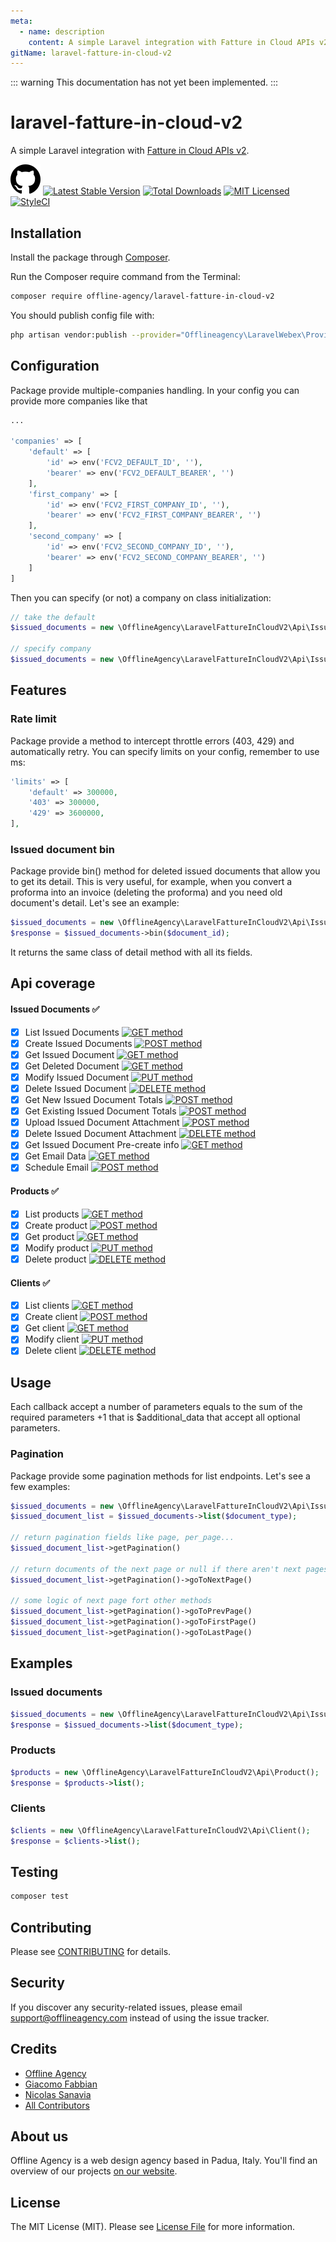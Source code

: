```yaml
---
meta:
  - name: description
    content: A simple Laravel integration with Fatture in Cloud APIs v2.
gitName: laravel-fatture-in-cloud-v2
---
```


::: warning
This documentation has not yet been implemented.
:::

# laravel-fatture-in-cloud-v2

A simple Laravel integration with [Fatture in Cloud APIs v2](https://developers.fattureincloud.it/).

[![Github](./assets/icon/github.svg "Github Icon")](https://github.com/offline-agency/laravel-fatture-in-cloud-v2)
[![Latest Stable Version](https://poser.pugx.org/offline-agency/laravel-fatture-in-cloud-v2/v/stable)](https://packagist.org/packages/offline-agency/laravel-fatture-in-cloud-v2)
[![Total Downloads](https://img.shields.io/packagist/dt/offline-agency/laravel-fatture-in-cloud-v2.svg?style=flat-square)](https://packagist.org/packages/offline-agency/laravel-fatture-in-cloud-v2)
[![MIT Licensed](https://img.shields.io/badge/license-MIT-brightgreen.svg?style=flat-square)](LICENSE.md)
[![StyleCI](https://github.styleci.io/repos/167236902/shield)](https://styleci.io/repos/167236902)

## Installation

Install the package through [Composer](http://getcomposer.org/).

Run the Composer require command from the Terminal:

```bash
composer require offline-agency/laravel-fatture-in-cloud-v2
```

You should publish config file with:

```bash
php artisan vendor:publish --provider="Offlineagency\LaravelWebex\Providers\LaravelWebexServiceProvider"
```

## Configuration

Package provide multiple-companies handling. In your config you can provide more companies like that
```php
... 

'companies' => [
    'default' => [
        'id' => env('FCV2_DEFAULT_ID', ''),
        'bearer' => env('FCV2_DEFAULT_BEARER', '')
    ],
    'first_company' => [
        'id' => env('FCV2_FIRST_COMPANY_ID', ''),
        'bearer' => env('FCV2_FIRST_COMPANY_BEARER', '')
    ],
    'second_company' => [
        'id' => env('FCV2_SECOND_COMPANY_ID', ''),
        'bearer' => env('FCV2_SECOND_COMPANY_BEARER', '')
    ]
]
```

Then you can specify (or not) a company on class initialization:
```php
// take the default
$issued_documents = new \OfflineAgency\LaravelFattureInCloudV2\Api\IssuedDocument();

// specify company
$issued_documents = new \OfflineAgency\LaravelFattureInCloudV2\Api\IssuedDocument('first_company');
```

## Features

### Rate limit

Package provide a method to intercept throttle errors (403, 429) and automatically retry. You can specify limits on your config, remember to use ms:

```php
'limits' => [
    'default' => 300000,
    '403' => 300000,
    '429' => 3600000,
],
```

### Issued document bin

Package provide bin() method for deleted issued documents that allow you to get its detail. This is very useful, for example, when you convert a
proforma into an invoice (deleting the proforma) and you need old document's detail. Let's see an example:

```php
$issued_documents = new \OfflineAgency\LaravelFattureInCloudV2\Api\IssuedDocument();
$response = $issued_documents->bin($document_id);
```

It returns the same class of detail method  with all its fields.

## Api coverage

#### Issued Documents ✅

- [X] List Issued Documents [![GET method](https://img.shields.io/static/v1.svg?label=&message=GET&color=green)]()
- [X] Create Issued Documents [![POST method](https://img.shields.io/static/v1.svg?label=&message=POST&color=blue)]()
- [X] Get Issued Document [![GET method](https://img.shields.io/static/v1.svg?label=&message=GET&color=green)]()
- [X] Get Deleted Document [![GET method](https://img.shields.io/static/v1.svg?label=&message=GET&color=green)]()
- [X] Modify Issued Document [![PUT method](https://img.shields.io/static/v1.svg?label=&message=PUT&color=violet)]()
- [X] Delete Issued Document [![DELETE method](https://img.shields.io/static/v1.svg?label=&message=DELETE&color=red)]()
- [X] Get New Issued Document Totals [![POST method](https://img.shields.io/static/v1.svg?label=&message=POST&color=blue)]()
- [X] Get Existing Issued Document Totals [![POST method](https://img.shields.io/static/v1.svg?label=&message=POST&color=blue)]()
- [X] Upload Issued Document Attachment [![POST method](https://img.shields.io/static/v1.svg?label=&message=POST&color=blue)]()
- [X] Delete Issued Document Attachment [![DELETE method](https://img.shields.io/static/v1.svg?label=&message=DELETE&color=red)]()
- [X] Get Issued Document Pre-create info [![GET method](https://img.shields.io/static/v1.svg?label=&message=GET&color=green)]()
- [X] Get Email Data [![GET method](https://img.shields.io/static/v1.svg?label=&message=GET&color=green)]()
- [X] Schedule Email [![POST method](https://img.shields.io/static/v1.svg?label=&message=POST&color=blue)]()

#### Products ✅

- [X] List products [![GET method](https://img.shields.io/static/v1.svg?label=&message=GET&color=green)]()
- [X] Create product [![POST method](https://img.shields.io/static/v1.svg?label=&message=POST&color=blue)]()
- [X] Get product [![GET method](https://img.shields.io/static/v1.svg?label=&message=GET&color=green)]()
- [X] Modify product [![PUT method](https://img.shields.io/static/v1.svg?label=&message=PUT&color=violet)]()
- [X] Delete product [![DELETE method](https://img.shields.io/static/v1.svg?label=&message=DELETE&color=red)]()

#### Clients ✅

- [X] List clients [![GET method](https://img.shields.io/static/v1.svg?label=&message=GET&color=green)]()
- [X] Create client [![POST method](https://img.shields.io/static/v1.svg?label=&message=POST&color=blue)]()
- [X] Get client [![GET method](https://img.shields.io/static/v1.svg?label=&message=GET&color=green)]()
- [X] Modify client [![PUT method](https://img.shields.io/static/v1.svg?label=&message=PUT&color=violet)]()
- [X] Delete client [![DELETE method](https://img.shields.io/static/v1.svg?label=&message=DELETE&color=red)]()

## Usage

Each callback accept a number of parameters equals to the sum of the required parameters +1 that is $additional_data
that accept all optional parameters.

### Pagination
Package provide some pagination methods for list endpoints. Let's see a few examples:

``` php
$issued_documents = new \OfflineAgency\LaravelFattureInCloudV2\Api\IssuedDocument();
$issued_document_list = $issued_documents->list($document_type);

// return pagination fields like page, per_page...
$issued_document_list->getPagination() 

// return documents of the next page or null if there aren't next pages
$issued_document_list->getPagination()->goToNextPage()

// some logic of next page fort other methods
$issued_document_list->getPagination()->goToPrevPage()
$issued_document_list->getPagination()->goToFirstPage()
$issued_document_list->getPagination()->goToLastPage()
```

## Examples

### Issued documents
```php
$issued_documents = new \OfflineAgency\LaravelFattureInCloudV2\Api\IssuedDocument();
$response = $issued_documents->list($document_type);
```

### Products
```php
$products = new \OfflineAgency\LaravelFattureInCloudV2\Api\Product();
$response = $products->list();
```

### Clients
```php
$clients = new \OfflineAgency\LaravelFattureInCloudV2\Api\Client();
$response = $clients->list();
```

## Testing

```bash
composer test
```

## Contributing

Please see [CONTRIBUTING](CONTRIBUTING.md) for details.

## Security

If you discover any security-related issues, please email <support@offlineagency.com> instead of using the issue
tracker.

## Credits

- [Offline Agency](https://github.com/offline-agency)
- [Giacomo Fabbian](https://github.com/Giacomo92)
- [Nicolas Sanavia](https://github.com/SanaviaNicolas)
- [All Contributors](../../contributors)

## About us

Offline Agency is a web design agency based in Padua, Italy. You'll find an overview of our
projects [on our website](https://offlineagency.it/).

## License

The MIT License (MIT). Please see [License File](LICENSE.md) for more information.
